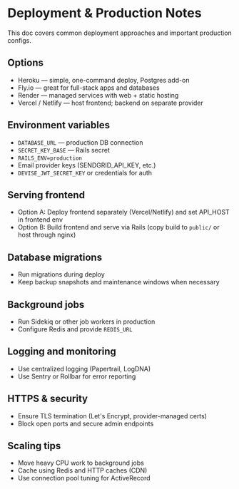 # Deployment & Production Notes

This doc covers common deployment approaches and important production configs.

## Options

- Heroku — simple, one-command deploy, Postgres add-on
- Fly.io — great for full-stack apps and databases
- Render — managed services with web + static hosting
- Vercel / Netlify — host frontend; backend on separate provider

## Environment variables

- `DATABASE_URL` — production DB connection
- `SECRET_KEY_BASE` — Rails secret
- `RAILS_ENV=production`
- Email provider keys (SENDGRID_API_KEY, etc.)
- `DEVISE_JWT_SECRET_KEY` or credentials for auth

## Serving frontend

- Option A: Deploy frontend separately (Vercel/Netlify) and set API_HOST in frontend env
- Option B: Build frontend and serve via Rails (copy build to `public/` or host through nginx)

## Database migrations

- Run migrations during deploy
- Keep backup snapshots and maintenance windows when necessary

## Background jobs

- Run Sidekiq or other job workers in production
- Configure Redis and provide `REDIS_URL`

## Logging and monitoring

- Use centralized logging (Papertrail, LogDNA)
- Use Sentry or Rollbar for error reporting

## HTTPS & security

- Ensure TLS termination (Let's Encrypt, provider-managed certs)
- Block open ports and secure admin endpoints

## Scaling tips

- Move heavy CPU work to background jobs
- Cache using Redis and HTTP caches (CDN)
- Use connection pool tuning for ActiveRecord
